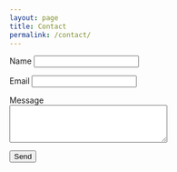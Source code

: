 ```yaml
---
layout: page
title: Contact
permalink: /contact/
---
```


<form action="https://nqw5473oc2.execute-api.us-east-1.amazonaws.com/dev/static-site-mailer" method="POST" style="width:66.667%">
  <p>
    <label for="name">Name</label>
    <input id="name" type="text" name="name" required>
  </p>
  <p>
    <label for="email">Email</label>
    <input id="email" type="email" name="replyto" required>
  </p>
  <p>
    <label for="message">Message</label>
    <textarea id="message" name="message" rows="4" cols="32" required></textarea>
  </p>
  <input type="text" name="_gotcha" style="display:none" />
  <p>
    <button type="submit">Send</button>
  </p>
</form>
<p id="js-form-response"></p>

<script>
  (() => {
    const form = document.querySelector('form');
    const formResponse = document.querySelector('js-form-response');

    form.onsubmit = e => {
      e.preventDefault();

      // Prepare data to send
      const data = {};
      const formElements = Array.from(form);
      formElements.map(input => (data[input.name] = input.value));

      // Log what our lambda function will receive
      console.log(JSON.stringify(data));

      // Construct an HTTP request
      var xhr = new XMLHttpRequest();
      xhr.open(form.method, form.action, true);
      xhr.setRequestHeader('Accept', 'application/json; charset=utf-8');
      xhr.setRequestHeader('Content-Type', 'application/json; charset=UTF-8');

      // Send the collected data as JSON
      xhr.send(JSON.stringify(data));

      // Callback function
      xhr.onloadend = response => {
        if (response.target.status === 200) {
          // The form submission was successful
          form.reset();
          formResponse.innerHTML = 'Thanks for the message. I’ll be in touch shortly.';
        } else {
          // The form submission failed
          formResponse.innerHTML = 'Something went wrong';
          console.error(JSON.parse(response.target.response).message);
        }
      };
    };
  })();
</script>
